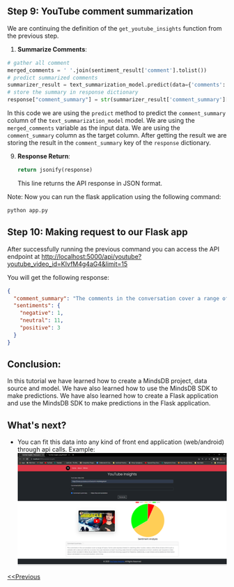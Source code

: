 ## Step 9: YouTube comment summarization

We are continuing the definition of the `get_youtube_insights` function from the previous step.

1. **Summarize Comments**:

  ```py
  # gather all comment
  merged_comments = ' '.join(sentiment_result['comment'].tolist())
  # predict summarized comments
  summarizer_result = text_summarization_model.predict(data={'comments': merged_comments})
  # store the summary in response dictionary
  response["comment_summary"] = str(summarizer_result['comment_summary'][0])
  ```

   In this code we are using the `predict` method to predict the `comment_summary` column of the `text_summarization_model` model. We are using the `merged_comments` variable as the input data. We are using the `comment_summary` column as the target column. After getting the result we are storing the result in the `comment_summary` key of the `response` dictionary.

9. **Response Return**:
   ```py
   return jsonify(response)
   ```
   This line returns the API response in JSON format.

Note: Now you can run the flask application using the following command:

```sh
python app.py
```
## Step 10: Making request to our Flask app 
After successfully running the previous command you can access the API endpoint at [http://localhost:5000/api/youtube?youtube_video_id=KIvfM4g4aG4&limit=15](http://localhost:5000/api/youtube?youtube_video_id=KIvfM4g4aG4&limit=15)

You will get the following response:

```json
{
  "comment_summary": "The comments in the conversation cover a range of topics. One user asks about other mystery videos they would like to see, while another user shares a link to join a website with a discount offer. Another user requests a video about a train accident in Bihar Buxer district, expressing their sadness. There is also a comment expressing support for Palestine. The conversation then shifts to discussing a story about survivors resorting to cannibalism, with one trekker choosing to trek instead of eating his family members.",
  "sentiments": {
    "negative": 1,
    "neutral": 11,
    "positive": 3
  }
}
```

## Conclusion:

In this tutorial we have learned how to create a MindsDB project, data source and model. We have also learned how to use the MindsDB SDK to make predictions. We have also learned how to create a Flask application and use the MindsDB SDK to make predictions in the Flask application.

## What's next?

- You can fit this data into any kind of front end application (web/android) through api calls. 
Example:
![youtube-insights-front-end](./assets/img/youtube-insights-front-end.png)

[<<Previous](./page2.md)
